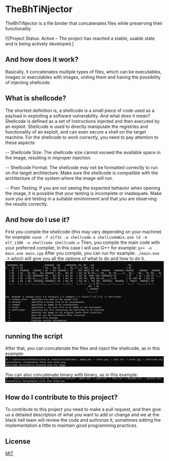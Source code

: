 # TheBhTiNjector
TheBhTiNjector is a file binder that concatenates files while preserving their functionality

[![Project Status: Active – The project has reached a stable, usable state and is being actively developed.]


## And how does it work?
Basically, it concatenates multiple types of files, which can be executables, images or executables with images, uniting them and having the possibility of injecting shellcode.

## What is shellcode?
The shortest definition is, a shellcode is a small piece of code used as a payload in exploiting a software vulnerability. And what does it mean? Shellcode is defined as a set of instructions injected and then executed by an exploit. Shellcode is used to directly manipulate the registries and functionality of an exploit, and can even secure a shell on the target machine. For the shellcode to work correctly, you need to pay attention to these aspects:

-- Shellcode Size: The shellcode size cannot exceed the available space in the image, resulting in improper injection.

-- Shellcode Format: The shellcode may not be formatted correctly to run on the target architecture. Make sure the shellcode is compatible with the architecture of the system where the image will run.

-- Poor Testing: If you are not seeing the expected behavior when opening the image, it is possible that your testing is incomplete or inadequate. Make sure you are testing in a suitable environment and that you are observing the results correctly.

## And how do I use it?
First you compile the shellcode (this may vary depending on your machine) for example: ```nasm -f elf32 -o shellcode.o shellcodeWin.asm
                                                                                          ld -m elf_i386 -o shellcode shellcode.o```
Then, you compile the main code with your preferred compiler, in this case I will use G++ for example: ```g++ -o main.exe main.cpp```
After you compile, you can run for example: ```./main.exe -h``` which will give you all the options of what to do and how to do it.
<img src="img/banner.jpg">

## running the script
After that, you can concatenate the files and inject the shellcode, as in this example:
<img src="img/runningscript.jpg">

You can also concatenate binary with binary, as in this example:
<img src="img/execute.png">

## How do I contribute to this project?
To contribute to this project you need to make a pull request, and then give us a detailed description of what you want to add or change and we at the black hell team will review the code and authorize it, sometimes editing the implementation a little to maintain good programming practices.

## License
[MIT](https://github.com/Black-Hell-Team/TheBhTiNjector/blob/main/LICENSE)

